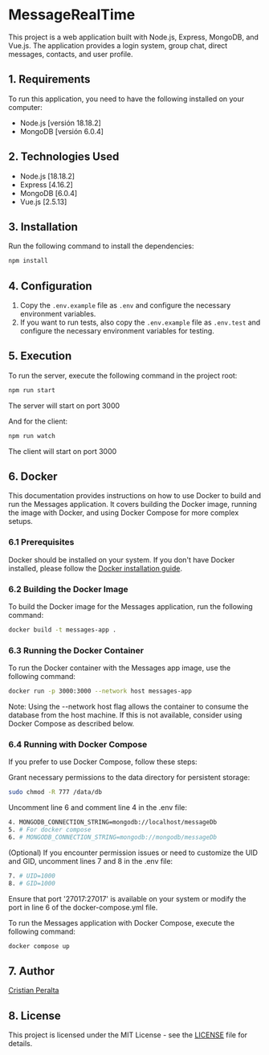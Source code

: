 # MessageRealTime

This project is a web application built with Node.js, Express, MongoDB, and Vue.js. The application provides a login system, group chat, direct messages, contacts, and user profile.

## 1. Requirements 

To run this application, you need to have the following installed on your computer:

- Node.js [versión 18.18.2]
- MongoDB [versión 6.0.4]

## 2. Technologies Used
  - Node.js [18.18.2]
  - Express [4.16.2]
  - MongoDB [6.0.4]
  - Vue.js [2.5.13]

## 3. Installation 

Run the following command to install the dependencies: 
```bash
npm install
```

## 4. Configuration

1.  Copy the `.env.example` file as `.env` and configure the necessary environment variables.
2.  If you want to run tests, also copy the `.env.example` file as `.env.test` and configure the necessary environment variables for testing.

## 5. Execution

To run the server, execute the following command in the project root:

```bash
npm run start
```
The server will start on port 3000

And for the client:

```bash
npm run watch
```
The client will start on port 3000


## 6. Docker

This documentation provides instructions on how to use Docker to build and run the Messages application. It covers building the Docker image, running the image with Docker, and using Docker Compose for more complex setups.

### 6.1 Prerequisites

Docker should be installed on your system. If you don't have Docker installed, please follow the [Docker installation guide](https://docs.docker.com/engine/install/).

### 6.2 Building the Docker Image

To build the Docker image for the Messages application, run the following command:
```bash
docker build -t messages-app .
```
### 6.3 Running the Docker Container
To run the Docker container with the Messages app image, use the following command:

```bash
docker run -p 3000:3000 --network host messages-app
```
Note: Using the --network host flag allows the container to consume the database from the host machine. If this is not available, consider using Docker Compose as described below.

### 6.4 Running with Docker Compose
If you prefer to use Docker Compose, follow these steps:

Grant necessary permissions to the data directory for persistent storage:

```bash
sudo chmod -R 777 /data/db
```
Uncomment line 6 and comment line 4 in the .env file:

```bash
4. MONGODB_CONNECTION_STRING=mongodb://localhost/messageDb
5. # For docker compose
6. # MONGODB_CONNECTION_STRING=mongodb://mongodb/messageDb
```
(Optional) If you encounter permission issues or need to customize the UID and GID, uncomment lines 7 and 8 in the .env file:

```bash
7. # UID=1000
8. # GID=1000
```
Ensure that port '27017:27017' is available on your system or modify the port in line 6 of the docker-compose.yml file.

To run the Messages application with Docker Compose, execute the following command:

```bash
docker compose up
```

## 7. Author
[Cristian Peralta](https://github.com/CristianPeralta)

## 8. License
This project is licensed under the MIT License - see the [LICENSE](https://opensource.org/licenses/MIT) file for details.
